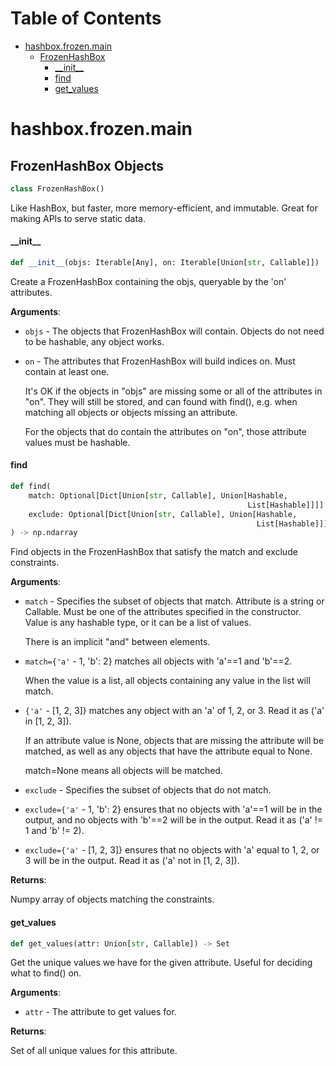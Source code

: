 # Table of Contents

* [hashbox.frozen.main](#hashbox.frozen.main)
  * [FrozenHashBox](#hashbox.frozen.main.FrozenHashBox)
    * [\_\_init\_\_](#hashbox.frozen.main.FrozenHashBox.__init__)
    * [find](#hashbox.frozen.main.FrozenHashBox.find)
    * [get\_values](#hashbox.frozen.main.FrozenHashBox.get_values)

<a id="hashbox.frozen.main"></a>

# hashbox.frozen.main

<a id="hashbox.frozen.main.FrozenHashBox"></a>

## FrozenHashBox Objects

```python
class FrozenHashBox()
```

Like HashBox, but faster, more memory-efficient, and immutable. Great for making APIs to serve static data.

<a id="hashbox.frozen.main.FrozenHashBox.__init__"></a>

#### \_\_init\_\_

```python
def __init__(objs: Iterable[Any], on: Iterable[Union[str, Callable]])
```

Create a FrozenHashBox containing the objs, queryable by the 'on' attributes.

**Arguments**:

- `objs` - The objects that FrozenHashBox will contain.
  Objects do not need to be hashable, any object works.
  
- `on` - The attributes that FrozenHashBox will build indices on.
  Must contain at least one.
  
  It's OK if the objects in "objs" are missing some or all of the attributes in "on". They will still be
  stored, and can found with find(), e.g. when matching all objects or objects missing an attribute.
  
  For the objects that do contain the attributes on "on", those attribute values must be hashable.

<a id="hashbox.frozen.main.FrozenHashBox.find"></a>

#### find

```python
def find(
    match: Optional[Dict[Union[str, Callable], Union[Hashable,
                                                     List[Hashable]]]] = None,
    exclude: Optional[Dict[Union[str, Callable], Union[Hashable,
                                                       List[Hashable]]]] = None
) -> np.ndarray
```

Find objects in the FrozenHashBox that satisfy the match and exclude constraints.

**Arguments**:

- `match` - Specifies the subset of objects that match.
  Attribute is a string or Callable. Must be one of the attributes specified in the constructor.
  Value is any hashable type, or it can be a list of values.
  
  There is an implicit "and" between elements.
- `match={'a'` - 1, 'b': 2} matches all objects with 'a'==1 and 'b'==2.
  
  When the value is a list, all objects containing any value in the list will match.
- `{'a'` - [1, 2, 3]} matches any object with an 'a' of 1, 2, or 3. Read it as ('a' in [1, 2, 3]).
  
  If an attribute value is None, objects that are missing the attribute will be matched, as well as
  any objects that have the attribute equal to None.
  
  match=None means all objects will be matched.
  
- `exclude` - Specifies the subset of objects that do not match.
  
- `exclude={'a'` - 1, 'b': 2} ensures that no objects with 'a'==1 will be in the output, and no
  objects with 'b'==2 will be in the output. Read it as ('a' != 1 and 'b' != 2).
  
- `exclude={'a'` - [1, 2, 3]} ensures that no objects with 'a' equal to 1, 2, or 3 will be in the output.
  Read it as ('a' not in [1, 2, 3]).
  

**Returns**:

  Numpy array of objects matching the constraints.

<a id="hashbox.frozen.main.FrozenHashBox.get_values"></a>

#### get\_values

```python
def get_values(attr: Union[str, Callable]) -> Set
```

Get the unique values we have for the given attribute. Useful for deciding what to find() on.

**Arguments**:

- `attr` - The attribute to get values for.
  

**Returns**:

  Set of all unique values for this attribute.

